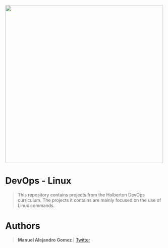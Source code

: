 <img  src  =  "https://camo.githubusercontent.com/2dec91e6bf9bc9cb3957f84ed9fe8e9a00dd6139eeeb04d3e2dae81977572059/68747470733a2f2f692e6962622e636f2f6e4d74525851522f486f6c626572746f6e2e706e67" width  =  "500"/>

# DevOps - Linux

> This repository contains projects from the Holberton DevOps curriculum. The projects it contains are mainly focused on the use of Linux commands.

# Authors

> **Manuel Alejandro Gomez** | [Twitter](https://twitter.com/ManoloGomez08)
